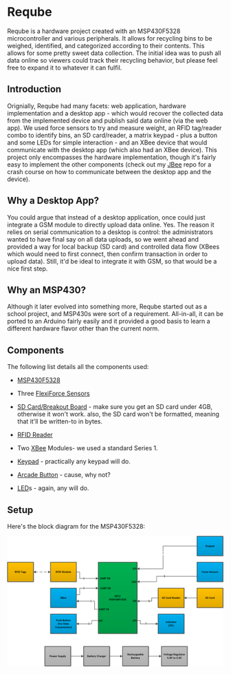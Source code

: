Reqube
======

Reqube is a hardware project created with an MSP430F5328 microcontroller and various peripherals. It allows for recycling bins to be weighed, identified,  and categorized according to their contents. This allows for some pretty sweet data collection. The initial idea was to push all data online so viewers could track their recycling behavior, but please feel free to expand it to whatever it can fulfil. 

Introduction
------------

Orignially, Reqube had many facets: web application, hardware implementation and a desktop app - which would recover the collected data from the implemented device and publish said data online (via the web app). We used force sensors to try and measure weight, an RFID tag/reader combo to identify bins, an SD card/reader, a matrix keypad - plus a button and some LEDs for simple interaction - and an XBee device that would communicate with the desktop app (which also had an XBee device).  This project only encompasses the hardware implementation, though it's fairly easy to implement the other components (check out my [JBee][1] repo for a crash course on how to communicate between the desktop app and the device). 

Why a Desktop App?
------------------

You could argue that instead of a desktop application, once could just integrate a GSM module to directly upload data online. Yes. The reason it relies on serial communication to a desktop is control: the administrators wanted to have final say on all data uploads, so we went ahead and provided a way for local backup (SD card) and controlled data flow (XBees which would need to first connect, then confirm transaction in order to upload data). Still, it'd be ideal to integrate it with GSM, so that would be a nice first step.



Why an MSP430?
--------------

Although it later evolved into something more, Reqube started out as a school project, and MSP430s were sort of a requirement. All-in-all, it can be ported to an Arduino fairly easily and it provided a good basis to learn a different hardware flavor other than the current norm.

Components
----------

The following list details all the components used:

- [MSP430F5328][2]

- Three [FlexiForce Sensors][3]

- [SD Card/Breakout Board][4] - make sure you get an SD card under 4GB, otherwise it won't work. also, the SD card won't be formatted, meaning that it'll be written-to in bytes.

- [RFID Reader][5]

- Two [XBee][6] Modules- we used a standard Series 1.

- [Keypad][7] - practically any keypad will do.

- [Arcade Button][8] - cause, why not?

- [LED][9]s - again, any will do.


Setup
-----

Here's the block diagram for the MSP430F5328:

![Alt text](https://github.com/yoaquim/Reqube/blob/master/res/mcu_block_diagram.png?raw=true "MSP430F5328 Block Diagram")




[1]:https://github.com/yoaquim/JBeeCommunicator
[2]:http://www.ti.com/product/msp430f5328
[3]:http://www.tekscan.com/flexible-force-sensors
[4]:https://www.sparkfun.com/products/11403
[5]:https://www.sparkfun.com/products/11827
[6]:https://www.adafruit.com/products/128
[7]:https://www.adafruit.com/products/419
[8]:https://www.sparkfun.com/products/9341
[9]:https://www.adafruit.com/products/299


